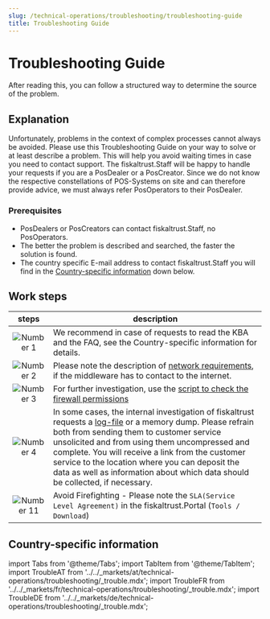 ```yaml
---
slug: /technical-operations/troubleshooting/troubleshooting-guide
title: Troubleshooting Guide
---
```


# Troubleshooting Guide

After reading this, you can follow a structured way to determine the source of the problem.

## Explanation

Unfortunately, problems in the context of complex processes cannot always be avoided. Please use this 
Troubleshooting Guide on your way to solve or at least describe a problem.
This will help you avoid waiting times in case you need to contact support. The fiskaltrust.Staff will be happy to handle your requests if you are a PosDealer or a PosCreator. 
Since we do not know the respective constellations of POS-Systems on site and can therefore provide advice, we must always refer PosOperators to their PosDealer.

### Prerequisites

* PosDealers or PosCreators can contact fiskaltrust.Staff, no PosOperators.
* The better the problem is described and searched, the faster the solution is found.
* The country specific E-mail address to contact fiskaltrust.Staff you will find in the [Country-specific information](../information-sources/contacting-support) down below.

## Work steps

| steps | description                                                                                                                |
|:----------------------:|-------------------------------------------------------------------------------------------------------------------------------------|
|![Number 1](../../images/Numbers/circle-1o.png) |We recommend in case of requests to read the KBA and the FAQ, see the Country-specific information for details. |
|![Number 2](../../images/Numbers/circle-2o.png) |Please note the description of [network requirements](../../technical-operations/middleware/network-requirements), if the middleware has to contact to the internet.  |
|![Number 3](../../images/Numbers/circle-3o.png) |For further investigation, use the [script to check the firewall permissions](https://docs.fiskaltrust.cloud/de/assets/files/fw-script-9362c4c6fe9c20faa1a60b471316a21d.zip)  |
|![Number 4](../../images/Numbers/circle-4o.png) |In some cases, the internal investigation of fiskaltrust requests a [log-file](../../technical-operations/middleware/logging) or a memory dump. Please refrain both from sending them to customer service unsolicited and from using them uncompressed and complete. You will receive a link from the customer service to the location where you can deposit the data as well as information about which data should be collected, if necessary.  |
|![Number 11](../../images/Numbers/circle-11o.png) |Avoid Firefighting - Please note the `SLA(Service Level Agreement)` in the fiskaltrust.Portal (`Tools / Download`)  |

## Country-specific information

import Tabs from '@theme/Tabs';
import TabItem from '@theme/TabItem';
import TroubleAT from '../../_markets/at/technical-operations/troubleshooting/_trouble.mdx';
import TroubleFR from '../../_markets/fr/technical-operations/troubleshooting/_trouble.mdx';
import TroubleDE from '../../_markets/de/technical-operations/troubleshooting/_trouble.mdx';

<Tabs groupId="market">

  <TabItem value="AT" label="Austria">
    <TroubleAT />
  </TabItem>

  <TabItem value="FR" label="France">
    <TroubleFR />
  </TabItem>

  <TabItem value="DE" label="Germany">
    <SupportDE />
  </TabItem>

</Tabs>